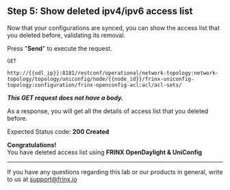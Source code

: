 ## Step 5: Show deleted ipv4/ipv6 access list

Now that your configurations are synced, you can show the access list that you deleted before, validating its removal.


Press "**Send**" to execute the request.


```
GET

http://{{odl_ip}}:8181/restconf/operational/network-topology:network-topology/topology/uniconfig/node/{{node_id}}/frinx-uniconfig-topology:configuration/frinx-openconfig-acl:acl/acl-sets/
```
***This GET request does not have a body.***

As a response, you will get all the details of access list that you deleted before.


Expected Status code: **200 Created**

**Congratulations!** <br>
You have deleted access list using **FRINX OpenDaylight & UniConfig**

---
If you have any questions regarding this lab or our products in general, write to us at [support@frinx.io](mailto:support@frinx.io)